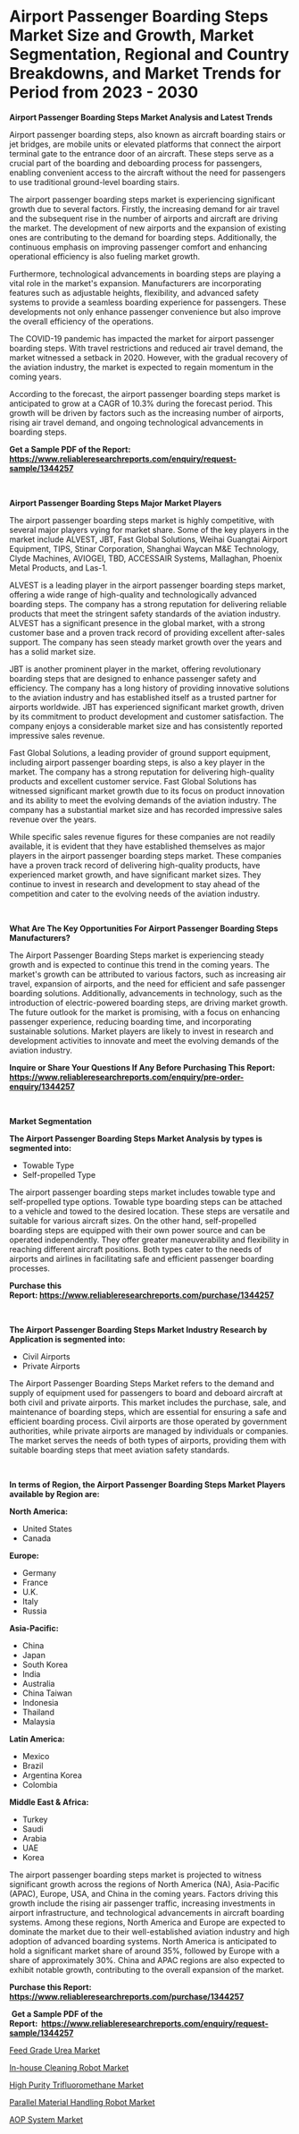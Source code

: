 <p><h1>Airport Passenger Boarding Steps Market Size and Growth, Market Segmentation, Regional and Country Breakdowns, and Market Trends for Period from 2023 -  2030</h1></p><p><strong>Airport Passenger Boarding Steps Market Analysis and Latest Trends</strong></p>
<p><p>Airport passenger boarding steps, also known as aircraft boarding stairs or jet bridges, are mobile units or elevated platforms that connect the airport terminal gate to the entrance door of an aircraft. These steps serve as a crucial part of the boarding and deboarding process for passengers, enabling convenient access to the aircraft without the need for passengers to use traditional ground-level boarding stairs.</p><p>The airport passenger boarding steps market is experiencing significant growth due to several factors. Firstly, the increasing demand for air travel and the subsequent rise in the number of airports and aircraft are driving the market. The development of new airports and the expansion of existing ones are contributing to the demand for boarding steps. Additionally, the continuous emphasis on improving passenger comfort and enhancing operational efficiency is also fueling market growth.</p><p>Furthermore, technological advancements in boarding steps are playing a vital role in the market's expansion. Manufacturers are incorporating features such as adjustable heights, flexibility, and advanced safety systems to provide a seamless boarding experience for passengers. These developments not only enhance passenger convenience but also improve the overall efficiency of the operations.</p><p>The COVID-19 pandemic has impacted the market for airport passenger boarding steps. With travel restrictions and reduced air travel demand, the market witnessed a setback in 2020. However, with the gradual recovery of the aviation industry, the market is expected to regain momentum in the coming years.</p><p>According to the forecast, the airport passenger boarding steps market is anticipated to grow at a CAGR of 10.3% during the forecast period. This growth will be driven by factors such as the increasing number of airports, rising air travel demand, and ongoing technological advancements in boarding steps.</p></p>
<p><strong>Get a Sample PDF of the Report:&nbsp; <a href="https://www.reliableresearchreports.com/enquiry/request-sample/1344257">https://www.reliableresearchreports.com/enquiry/request-sample/1344257</a></strong></p>
<p>&nbsp;</p>
<p><strong>Airport Passenger Boarding Steps Major Market Players</strong></p>
<p><p>The airport passenger boarding steps market is highly competitive, with several major players vying for market share. Some of the key players in the market include ALVEST, JBT, Fast Global Solutions, Weihai Guangtai Airport Equipment, TIPS, Stinar Corporation, Shanghai Waycan M&E Technology, Clyde Machines, AVIOGEI, TBD, ACCESSAIR Systems, Mallaghan, Phoenix Metal Products, and Las-1.</p><p>ALVEST is a leading player in the airport passenger boarding steps market, offering a wide range of high-quality and technologically advanced boarding steps. The company has a strong reputation for delivering reliable products that meet the stringent safety standards of the aviation industry. ALVEST has a significant presence in the global market, with a strong customer base and a proven track record of providing excellent after-sales support. The company has seen steady market growth over the years and has a solid market size.</p><p>JBT is another prominent player in the market, offering revolutionary boarding steps that are designed to enhance passenger safety and efficiency. The company has a long history of providing innovative solutions to the aviation industry and has established itself as a trusted partner for airports worldwide. JBT has experienced significant market growth, driven by its commitment to product development and customer satisfaction. The company enjoys a considerable market size and has consistently reported impressive sales revenue.</p><p>Fast Global Solutions, a leading provider of ground support equipment, including airport passenger boarding steps, is also a key player in the market. The company has a strong reputation for delivering high-quality products and excellent customer service. Fast Global Solutions has witnessed significant market growth due to its focus on product innovation and its ability to meet the evolving demands of the aviation industry. The company has a substantial market size and has recorded impressive sales revenue over the years.</p><p>While specific sales revenue figures for these companies are not readily available, it is evident that they have established themselves as major players in the airport passenger boarding steps market. These companies have a proven track record of delivering high-quality products, have experienced market growth, and have significant market sizes. They continue to invest in research and development to stay ahead of the competition and cater to the evolving needs of the aviation industry.</p></p>
<p>&nbsp;</p>
<p><strong>What Are The Key Opportunities For Airport Passenger Boarding Steps Manufacturers?</strong></p>
<p><p>The Airport Passenger Boarding Steps market is experiencing steady growth and is expected to continue this trend in the coming years. The market's growth can be attributed to various factors, such as increasing air travel, expansion of airports, and the need for efficient and safe passenger boarding solutions. Additionally, advancements in technology, such as the introduction of electric-powered boarding steps, are driving market growth. The future outlook for the market is promising, with a focus on enhancing passenger experience, reducing boarding time, and incorporating sustainable solutions. Market players are likely to invest in research and development activities to innovate and meet the evolving demands of the aviation industry.</p></p>
<p><strong>Inquire or Share Your Questions If Any Before Purchasing This Report: <a href="https://www.reliableresearchreports.com/enquiry/pre-order-enquiry/1344257">https://www.reliableresearchreports.com/enquiry/pre-order-enquiry/1344257</a></strong></p>
<p>&nbsp;</p>
<p><strong>Market Segmentation</strong></p>
<p><strong>The Airport Passenger Boarding Steps Market Analysis by types is segmented into:</strong></p>
<p><ul><li>Towable Type</li><li>Self-propelled Type</li></ul></p>
<p><p>The airport passenger boarding steps market includes towable type and self-propelled type options. Towable type boarding steps can be attached to a vehicle and towed to the desired location. These steps are versatile and suitable for various aircraft sizes. On the other hand, self-propelled boarding steps are equipped with their own power source and can be operated independently. They offer greater maneuverability and flexibility in reaching different aircraft positions. Both types cater to the needs of airports and airlines in facilitating safe and efficient passenger boarding processes.</p></p>
<p><strong>Purchase this Report:&nbsp;<a href="https://www.reliableresearchreports.com/purchase/1344257">https://www.reliableresearchreports.com/purchase/1344257</a></strong></p>
<p>&nbsp;</p>
<p><strong>The Airport Passenger Boarding Steps Market Industry Research by Application is segmented into:</strong></p>
<p><ul><li>Civil Airports</li><li>Private Airports</li></ul></p>
<p><p>The Airport Passenger Boarding Steps Market refers to the demand and supply of equipment used for passengers to board and deboard aircraft at both civil and private airports. This market includes the purchase, sale, and maintenance of boarding steps, which are essential for ensuring a safe and efficient boarding process. Civil airports are those operated by government authorities, while private airports are managed by individuals or companies. The market serves the needs of both types of airports, providing them with suitable boarding steps that meet aviation safety standards.</p></p>
<p>&nbsp;</p>
<p><strong>In terms of Region, the Airport Passenger Boarding Steps Market Players available by Region are:</strong></p>
<p>
    <p> <strong> North America: </strong>
        <ul>
            <li>United States</li>
            <li>Canada</li>
        </ul>
        </p> 
    <p> <strong> Europe: </strong>
        <ul>
            <li>Germany</li>
            <li>France</li>
            <li>U.K.</li>
            <li>Italy</li>
            <li>Russia</li>
        </ul>
        </p> 
    <p> <strong> Asia-Pacific: </strong>
        <ul>
            <li>China</li>
            <li>Japan</li>
            <li>South Korea</li>
            <li>India</li>
            <li>Australia</li>
            <li>China Taiwan</li>
            <li>Indonesia</li>
            <li>Thailand</li>
            <li>Malaysia</li>
        </ul>
        </p> 
    <p> <strong> Latin America: </strong>
        <ul>
            <li>Mexico</li>
            <li>Brazil</li>
            <li>Argentina Korea</li>
            <li>Colombia</li>
        </ul>
        </p> 
    <p> <strong> Middle East & Africa: </strong>
        <ul>
            <li>Turkey</li>
            <li>Saudi</li>
            <li>Arabia</li>
            <li>UAE</li>
            <li>Korea</li>
        </ul>
    </p>
    </p>
<p><p>The airport passenger boarding steps market is projected to witness significant growth across the regions of North America (NA), Asia-Pacific (APAC), Europe, USA, and China in the coming years. Factors driving this growth include the rising air passenger traffic, increasing investments in airport infrastructure, and technological advancements in aircraft boarding systems. Among these regions, North America and Europe are expected to dominate the market due to their well-established aviation industry and high adoption of advanced boarding systems. North America is anticipated to hold a significant market share of around 35%, followed by Europe with a share of approximately 30%. China and APAC regions are also expected to exhibit notable growth, contributing to the overall expansion of the market.</p></p>
<p><strong>Purchase this Report: <a href="https://www.reliableresearchreports.com/purchase/1344257">https://www.reliableresearchreports.com/purchase/1344257</a></strong></p>
<p>&nbsp;<strong>Get a Sample PDF of the Report:&nbsp;&nbsp;<a href="https://www.reliableresearchreports.com/enquiry/request-sample/1344257">https://www.reliableresearchreports.com/enquiry/request-sample/1344257</a></strong></p>
<p><strong></strong></p>
<p><p><a href="https://github.com/Chiragrp26/Market-Research-Report-List-1/blob/main/feed-grade-urea-market.md">Feed Grade Urea Market</a></p><p><a href="https://www.linkedin.com/pulse/in-house-cleaning-robot-market-size-2023-2030-global-b4e3c/">In-house Cleaning Robot Market</a></p><p><a href="https://github.com/AKSHATREPORTPRIME/Market-Research-Report-List-1/blob/main/high-purity-trifluoromethane-market.md">High Purity Trifluoromethane Market</a></p><p><a href="https://www.linkedin.com/pulse/parallel-material-handling-robot-market-size-share-global-1271c/">Parallel Material Handling Robot Market</a></p><p><a href="https://medium.com/@beaugrant15/decoding-aop-system-market-metrics-market-share-trends-and-growth-patterns-1bb29025d10d">AOP System Market</a></p></p>